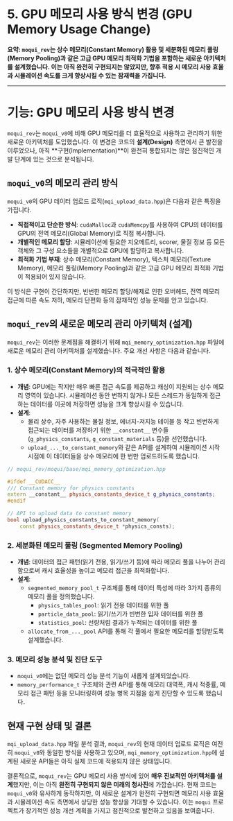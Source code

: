 # 5. GPU 메모리 사용 방식 변경 (GPU Memory Usage Change)

**요약: `moqui_rev`는 상수 메모리(Constant Memory) 활용 및 세분화된 메모리 풀링(Memory Pooling)과 같은 고급 GPU 메모리 최적화 기법을 포함하는 새로운 아키텍처를 설계했습니다. 이는 아직 완전히 구현되지는 않았지만, 향후 적용 시 메모리 사용 효율과 시뮬레이션 속도를 크게 향상시킬 수 있는 잠재력을 가집니다.**

---

# 기능: GPU 메모리 사용 방식 변경

`moqui_rev`는 `moqui_v0`에 비해 GPU 메모리를 더 효율적으로 사용하고 관리하기 위한 새로운 아키텍처를 도입했습니다. 이 변경은 코드의 **설계(Design)** 측면에서 큰 발전을 이루었으나, 아직 **구현(Implementation)**이 완전히 통합되지는 않은 점진적인 개발 단계에 있는 것으로 분석됩니다.

## `moqui_v0`의 메모리 관리 방식

`moqui_v0`의 GPU 데이터 업로드 로직(`mqi_upload_data.hpp`)은 다음과 같은 특징을 가집니다.

- **직접적이고 단순한 방식**: `cudaMalloc`과 `cudaMemcpy`를 사용하여 CPU의 데이터를 GPU의 전역 메모리(Global Memory)로 직접 복사합니다.
- **개별적인 메모리 할당**: 시뮬레이션에 필요한 지오메트리, scorer, 물질 정보 등 모든 객체와 그 구성 요소들을 개별적으로 GPU에 할당하고 복사합니다.
- **최적화 기법 부재**: 상수 메모리(Constant Memory), 텍스처 메모리(Texture Memory), 메모리 풀링(Memory Pooling)과 같은 고급 GPU 메모리 최적화 기법이 적용되어 있지 않습니다.

이 방식은 구현이 간단하지만, 빈번한 메모리 할당/해제로 인한 오버헤드, 전역 메모리 접근에 따른 속도 저하, 메모리 단편화 등의 잠재적인 성능 문제를 안고 있습니다.

## `moqui_rev`의 새로운 메모리 관리 아키텍처 (설계)

`moqui_rev`는 이러한 문제점을 해결하기 위해 `mqi_memory_optimization.hpp` 파일에 새로운 메모리 관리 아키텍처를 설계했습니다. 주요 개선 사항은 다음과 같습니다.

### 1. 상수 메모리(Constant Memory)의 적극적인 활용

- **개념**: GPU에는 작지만 매우 빠른 접근 속도를 제공하고 캐싱이 지원되는 상수 메모리 영역이 있습니다. 시뮬레이션 동안 변하지 않거나 모든 스레드가 동일하게 접근하는 데이터를 이곳에 저장하면 성능을 크게 향상시킬 수 있습니다.
- **설계**:
    - 물리 상수, 자주 사용하는 물질 정보, 에너지-저지능 테이블 등 작고 빈번하게 접근되는 데이터를 저장하기 위한 `__constant__` 변수들(`g_physics_constants`, `g_constant_materials` 등)을 선언했습니다.
    - `upload_..._to_constant_memory`와 같은 API를 설계하여 시뮬레이션 시작 시점에 이 데이터들을 상수 메모리에 한 번만 업로드하도록 했습니다.

```cpp
// moqui_rev/moqui/base/mqi_memory_optimization.hpp

#ifdef __CUDACC__
/// Constant memory for physics constants
extern __constant__ physics_constants_device_t g_physics_constants;
#endif

// API to upload data to constant memory
bool upload_physics_constants_to_constant_memory(
    const physics_constants_device_t *physics_consts);
```

### 2. 세분화된 메모리 풀링 (Segmented Memory Pooling)

- **개념**: 데이터의 접근 패턴(읽기 전용, 읽기/쓰기 등)에 따라 메모리 풀을 나누어 관리함으로써 캐시 효율성을 높이고 메모리 접근을 최적화합니다.
- **설계**:
    - `segmented_memory_pool_t` 구조체를 통해 데이터 특성에 따라 3가지 종류의 메모리 풀을 정의했습니다.
        - `physics_tables_pool`: 읽기 전용 데이터를 위한 풀
        - `particle_data_pool`: 읽기/쓰기가 빈번한 입자 데이터를 위한 풀
        - `statistics_pool`: 선량처럼 결과가 누적되는 데이터를 위한 풀
    - `allocate_from_..._pool` API를 통해 각 풀에서 필요한 메모리를 할당받도록 설계했습니다.

### 3. 메모리 성능 분석 및 진단 도구

- `moqui_v0`에는 없던 메모리 성능 분석 기능이 새롭게 설계되었습니다.
- `memory_performance_t` 구조체와 관련 API를 통해 메모리 대역폭, 캐시 적중률, 메모리 접근 패턴 등을 모니터링하여 성능 병목 지점을 쉽게 진단할 수 있도록 했습니다.

## 현재 구현 상태 및 결론

`mqi_upload_data.hpp` 파일 분석 결과, `moqui_rev`의 현재 데이터 업로드 로직은 여전히 `moqui_v0`와 동일한 방식을 사용하고 있으며, `mqi_memory_optimization.hpp`에 설계된 새로운 API들은 아직 실제 코드에 적용되지 않은 상태입니다.

결론적으로, `moqui_rev`는 GPU 메모리 사용 방식에 있어 **매우 진보적인 아키텍처를 설계**했지만, 이는 아직 **완전히 구현되지 않은 미래의 청사진**에 가깝습니다. 현재 코드는 `moqui_v0`와 유사하게 동작하지만, 이 새로운 설계가 완전히 구현되면 메모리 사용 효율과 시뮬레이션 속도 측면에서 상당한 성능 향상을 기대할 수 있습니다. 이는 `moqui` 프로젝트가 장기적인 성능 개선 계획을 가지고 점진적으로 발전하고 있음을 보여줍니다.
